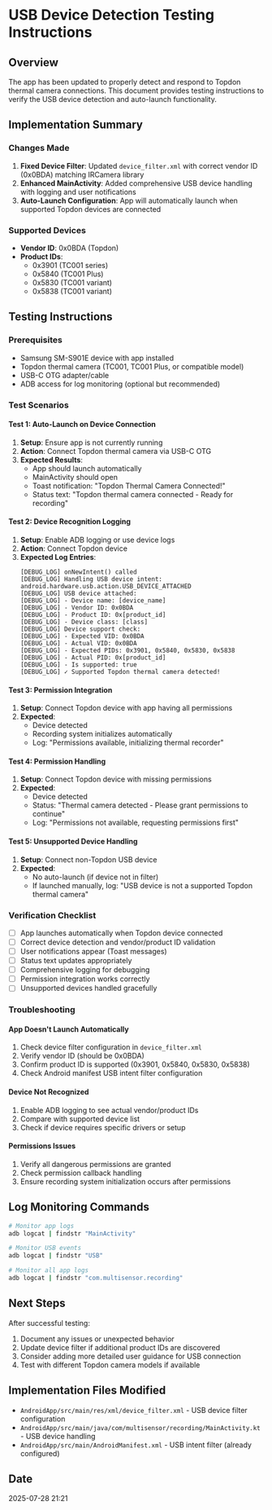 # USB Device Detection Testing Instructions

## Overview
The app has been updated to properly detect and respond to Topdon thermal camera connections. This document provides testing instructions to verify the USB device detection and auto-launch functionality.

## Implementation Summary

### Changes Made
1. **Fixed Device Filter**: Updated `device_filter.xml` with correct vendor ID (0x0BDA) matching IRCamera library
2. **Enhanced MainActivity**: Added comprehensive USB device handling with logging and user notifications
3. **Auto-Launch Configuration**: App will automatically launch when supported Topdon devices are connected

### Supported Devices
- **Vendor ID**: 0x0BDA (Topdon)
- **Product IDs**: 
  - 0x3901 (TC001 series)
  - 0x5840 (TC001 Plus)
  - 0x5830 (TC001 variant)
  - 0x5838 (TC001 variant)

## Testing Instructions

### Prerequisites
- Samsung SM-S901E device with app installed
- Topdon thermal camera (TC001, TC001 Plus, or compatible model)
- USB-C OTG adapter/cable
- ADB access for log monitoring (optional but recommended)

### Test Scenarios

#### Test 1: Auto-Launch on Device Connection
1. **Setup**: Ensure app is not currently running
2. **Action**: Connect Topdon thermal camera via USB-C OTG
3. **Expected Results**:
   - App should launch automatically
   - MainActivity should open
   - Toast notification: "Topdon Thermal Camera Connected!"
   - Status text: "Topdon thermal camera connected - Ready for recording"

#### Test 2: Device Recognition Logging
1. **Setup**: Enable ADB logging or use device logs
2. **Action**: Connect Topdon device
3. **Expected Log Entries**:
   ```
   [DEBUG_LOG] onNewIntent() called
   [DEBUG_LOG] Handling USB device intent: android.hardware.usb.action.USB_DEVICE_ATTACHED
   [DEBUG_LOG] USB device attached:
   [DEBUG_LOG] - Device name: [device_name]
   [DEBUG_LOG] - Vendor ID: 0x0BDA
   [DEBUG_LOG] - Product ID: 0x[product_id]
   [DEBUG_LOG] - Device class: [class]
   [DEBUG_LOG] Device support check:
   [DEBUG_LOG] - Expected VID: 0x0BDA
   [DEBUG_LOG] - Actual VID: 0x0BDA
   [DEBUG_LOG] - Expected PIDs: 0x3901, 0x5840, 0x5830, 0x5838
   [DEBUG_LOG] - Actual PID: 0x[product_id]
   [DEBUG_LOG] - Is supported: true
   [DEBUG_LOG] ✓ Supported Topdon thermal camera detected!
   ```

#### Test 3: Permission Integration
1. **Setup**: Connect Topdon device with app having all permissions
2. **Expected**: 
   - Device detected
   - Recording system initializes automatically
   - Log: "Permissions available, initializing thermal recorder"

#### Test 4: Permission Handling
1. **Setup**: Connect Topdon device with missing permissions
2. **Expected**:
   - Device detected
   - Status: "Thermal camera detected - Please grant permissions to continue"
   - Log: "Permissions not available, requesting permissions first"

#### Test 5: Unsupported Device Handling
1. **Setup**: Connect non-Topdon USB device
2. **Expected**:
   - No auto-launch (if device not in filter)
   - If launched manually, log: "USB device is not a supported Topdon thermal camera"

### Verification Checklist

- [ ] App launches automatically when Topdon device connected
- [ ] Correct device detection and vendor/product ID validation
- [ ] User notifications appear (Toast messages)
- [ ] Status text updates appropriately
- [ ] Comprehensive logging for debugging
- [ ] Permission integration works correctly
- [ ] Unsupported devices handled gracefully

### Troubleshooting

#### App Doesn't Launch Automatically
1. Check device filter configuration in `device_filter.xml`
2. Verify vendor ID (should be 0x0BDA)
3. Confirm product ID is supported (0x3901, 0x5840, 0x5830, 0x5838)
4. Check Android manifest USB intent filter configuration

#### Device Not Recognized
1. Enable ADB logging to see actual vendor/product IDs
2. Compare with supported device list
3. Check if device requires specific drivers or setup

#### Permissions Issues
1. Verify all dangerous permissions are granted
2. Check permission callback handling
3. Ensure recording system initialization occurs after permissions

## Log Monitoring Commands

```bash
# Monitor app logs
adb logcat | findstr "MainActivity"

# Monitor USB events
adb logcat | findstr "USB"

# Monitor all app logs
adb logcat | findstr "com.multisensor.recording"
```

## Next Steps

After successful testing:
1. Document any issues or unexpected behavior
2. Update device filter if additional product IDs are discovered
3. Consider adding more detailed user guidance for USB connection
4. Test with different Topdon camera models if available

## Implementation Files Modified

- `AndroidApp/src/main/res/xml/device_filter.xml` - USB device filter configuration
- `AndroidApp/src/main/java/com/multisensor/recording/MainActivity.kt` - USB device handling
- `AndroidApp/src/main/AndroidManifest.xml` - USB intent filter (already configured)

## Date
2025-07-28 21:21